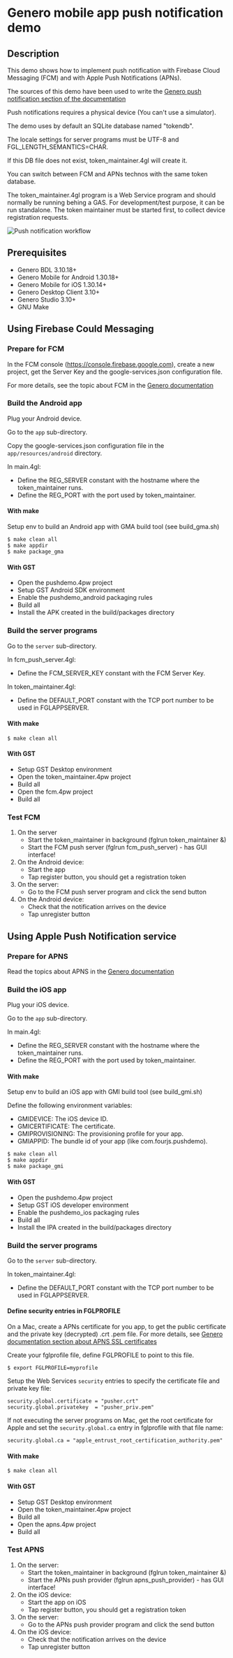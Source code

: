 # Genero mobile app push notification demo

## Description

This demo shows how to implement push notification with Firebase Cloud Messaging (FCM) and with Apple Push Notifications (APNs).

The sources of this demo have been used to write the
 [Genero push notification section of the documentation](http://4js.com/online_documentation/fjs-fgl-manual-html/#fgl-topics/c_fgl_mobile_push_notifications.html)

Push notifications requires a physical device (You can't use a simulator).

The demo uses by default an SQLite database named "tokendb".

The locale settings for server programs must be UTF-8 and FGL_LENGTH_SEMANTICS=CHAR.

If this DB file does not exist, token_maintainer.4gl will create it.

You can switch between FCM and APNs technos with the same token database.

The token_maintainer.4gl program is a Web Service program and should normally be running behing a GAS.
For development/test purpose, it can be run standalone.
The token maintainer must be started first, to collect device registration requests.

![Push notification workflow](https://github.com/FourjsGenero/ex_push_notification/raw/master/docs/push-workflow.png)

## Prerequisites

* Genero BDL 3.10.18+
* Genero Mobile for Android 1.30.18+
* Genero Mobile for iOS 1.30.14+
* Genero Desktop Client 3.10+
* Genero Studio 3.10+
* GNU Make

## Using Firebase Could Messaging

### Prepare for FCM

In the FCM console (https://console.firebase.google.com), create a new project,
get the Server Key and the google-services.json configuration file.

For more details, see the topic about FCM in the [Genero documentation](http://4js.com/online_documentation/fjs-fgl-manual-html/#fgl-topics/c_fgl_mobile_push_notif_gcm.html)

### Build the Android app

Plug your Android device.

Go to the `app` sub-directory.

Copy the google-services.json configuration file in the `app/resources/android` directory.

In main.4gl:
* Define the REG_SERVER constant with the hostname where the token_maintainer runs.
* Define the REG_PORT with the port used by token_maintainer.

#### With make

Setup env to build an Android app with GMA build tool (see build_gma.sh)

```
$ make clean all
$ make appdir
$ make package_gma
```

#### With GST

* Open the pushdemo.4pw project
* Setup GST Android SDK environment
* Enable the pushdemo_android packaging rules
* Build all
* Install the APK created in the build/packages directory

### Build the server programs

Go to the `server` sub-directory.

In fcm_push_server.4gl:
* Define the FCM_SERVER_KEY constant with the FCM Server Key.

In token_maintainer.4gl:
* Define the DEFAULT_PORT constant with the TCP port number to be used in FGLAPPSERVER.

#### With make

```
$ make clean all
```

#### With GST

* Setup GST Desktop environment
* Open the token_maintainer.4pw project
* Build all
* Open the fcm.4pw project
* Build all

### Test FCM

1. On the server
   * Start the token_maintainer in background (fglrun token_maintainer &)
   * Start the FCM push server (fglrun fcm_push_server) - has GUI interface!
2. On the Android device:
   * Start the app
   * Tap register button, you should get a registration token
3. On the server:
   * Go to the FCM push server program and click the send button
4. On the Android device:
   * Check that the notification arrives on the device
   * Tap unregister button

## Using Apple Push Notification service

### Prepare for APNS

Read the topics about APNS in the [Genero documentation](http://4js.com/online_documentation/fjs-fgl-manual-html/#fgl-topics/c_fgl_mobile_push_notif_apns.html)

### Build the iOS app

Plug your iOS device.

Go to the `app` sub-directory.

In main.4gl:
* Define the REG_SERVER constant with the hostname where the token_maintainer runs.
* Define the REG_PORT with the port used by token_maintainer.

#### With make

Setup env to build an iOS app with GMI build tool (see build_gmi.sh)

Define the following environment variables:

* GMIDEVICE: The iOS device ID.
* GMICERTIFICATE: The certificate.
* GMIPROVISIONING: The provisioning profile for your app.
* GMIAPPID: The bundle id of your app (like com.fourjs.pushdemo).

```
$ make clean all
$ make appdir
$ make package_gmi
```

#### With GST

* Open the pushdemo.4pw project
* Setup GST iOS developer environment
* Enable the pushdemo_ios packaging rules
* Build all
* Install the IPA created in the build/packages directory


### Build the server programs

Go to the `server` sub-directory.

In token_maintainer.4gl:
* Define the DEFAULT_PORT constant with the TCP port number to be used in FGLAPPSERVER.

#### Define security entries in FGLPROFILE

On a Mac, create a APNs certificate for you app, to get the public certificate
and the private key (decrypted) .crt .pem file.
For more details, see
[Genero documentation section about APNS SSL certificates](https://www.4js.com/online_documentation/fjs-fgl-manual-html/#fgl-topics/c_gws_ComAPNS_security.html)

Create your fglprofile file, define FGLPROFILE to point to this file.

```
$ export FGLPROFILE=myprofile 
```

Setup the Web Services `security` entries to specify the certificate file and private key file:

```
security.global.certificate = "pusher.crt"
security.global.privatekey  = "pusher_priv.pem"
```

If not executing the server programs on Mac, get the root certificate for Apple
and set the `security.global.ca` entry in fglprofile with that file name:

```
security.global.ca = "apple_entrust_root_certification_authority.pem"
```

#### With make

```
$ make clean all
```

#### With GST

* Setup GST Desktop environment
* Open the token_maintainer.4pw project
* Build all
* Open the apns.4pw project
* Build all

### Test APNS

1. On the server:
   * Start the token_maintainer in background (fglrun token_maintainer &)
   * Start the APNs push provider (fglrun apns_push_provider) - has GUI interface!
2. On the iOS device:
   * Start the app on iOS
   * Tap register button, you should get a registration token
3. On the server:
   * Go to the APNs push provider program and click the send button
4. On the iOS device:
   * Check that the notification arrives on the device
   * Tap unregister button
